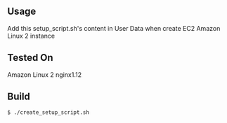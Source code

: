 ## Usage

Add this setup_script.sh's content in User Data when create EC2 Amazon Linux 2 instance

## Tested On

Amazon Linux 2
nginx1.12

## Build

`$ ./create_setup_script.sh`

